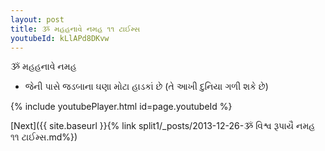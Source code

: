```yaml
---
layout: post
title: ૐ મહહનાવે નમહ ૧૧ ટાઈમ્સ
youtubeId: kLlAPd8DKvw
---
```

 
 
 ૐ મહહનાવે નમહ  
 
 -  જેની પાસે જડબાના ઘણા મોટા હાડકાં છે (તે આખી દુનિયા ગળી શકે છે) 
 
  
 
  
 
 
 
 
 
 


{% include youtubePlayer.html id=page.youtubeId %}
 
[Next]({{ site.baseurl }}{% link  split1/_posts/2013-12-26-ૐ વિશ્વ રૂપાયૈ નમહ ૧૧ ટાઈમ્સ.md%})
 

